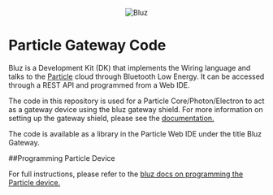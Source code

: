 <p align="center" >
<img src="http://bluz.io/static/img/logo.png" alt="Bluz" title="Bluz">
</p>

Particle Gateway Code
==========
Bluz is a Development Kit (DK) that implements the Wiring language and talks to the [Particle](https://www.particle.io/) cloud through Bluetooth Low Energy. It can be accessed through a REST API and programmed from a Web IDE.

The code in this repository is used for a Particle Core/Photon/Electron to act as a gateway device using the bluz gateway shield. For more information on setting up the gateway shield, please see the [documentation.](http://docs.bluz.io/tutorials/gateway_getting_started/)

The code is available as a library in the Particle Web IDE under the title Bluz Gateway.

##Programming Particle Device

For full instructions, please refer to the [bluz docs on programming the Particle device.](http://docs.bluz.io/tutorials/gateway_getting_started/) 
